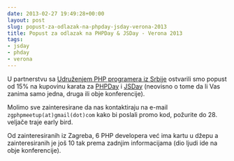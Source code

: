 ```yaml
---
date: 2013-02-27 19:49:28+00:00
layout: post
slug: popust-za-odlazak-na-phpday-jsday-verona-2013
title: Popust za odlazak na PHPDay & JSDay - Verona 2013
tags:
- jsday
- phday
- verona
---
```


U partnerstvu sa [Udruženjem PHP programera iz Srbije](http://phpsrbija.rs/)
ostvarili smo popust od 15% na kupovinu karata za
[PHPDay](http://2013.phpday.it/) i [JSDay](http://2013.jsday.it/) (neovisno o
tome da li Vas zanima samo jedna, druga ili obje konferencije).

Molimo sve zainteresirane da nas kontaktiraju na e-mail
```zgphpmeetup(at)gmail(dot)com``` kako bi poslali promo kod, požurite do 28.
veljače traje early bird.

Od zainteresiranih iz Zagreba, 6 PHP developera već ima kartu u džepu a
zainteresiranih je još 10 tak prema zadnjim informacijama (dio ljudi ide na obje
konferencije).

